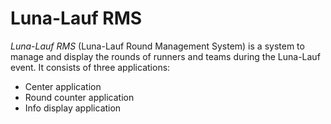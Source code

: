 # Luna-Lauf RMS

*Luna-Lauf RMS* (Luna-Lauf Round Management System) is a system to manage and display the rounds of runners and teams during the Luna-Lauf event. It consists of three applications:
- Center application
- Round counter application
- Info display application
